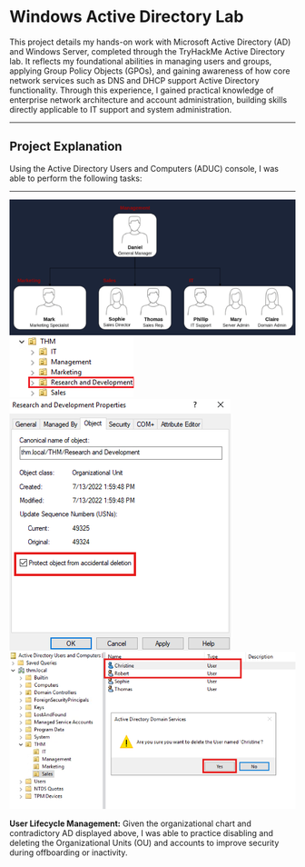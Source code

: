<h1> Windows Active Directory Lab </h1>

This project details my hands-on work with Microsoft Active Directory (AD) and Windows Server, completed through the TryHackMe Active Directory lab. It reflects my foundational abilities in managing users and groups, applying Group Policy Objects (GPOs), and gaining awareness of how core network services such as DNS and DHCP support Active Directory functionality. Through this experience, I gained practical knowledge of enterprise network architecture and account administration, building skills directly applicable to IT support and system administration.

---

## Project Explanation

Using the Active Directory Users and Computers (ADUC) console, I was able to perform the following tasks:

---

![Organizational Chart](images/organizational_chart.png) ![Extra OU](images/extra_ou.png) ![Permission To Delete](images/permission_to_delete.png) ![Offboarding Users](images/offboarding_users_from_ou.png)

**User Lifecycle Management:** Given the organizational chart and contradictory AD displayed above, I was able to practice disabling and deleting the Organizational Units (OU) and accounts to improve security during offboarding or inactivity.
